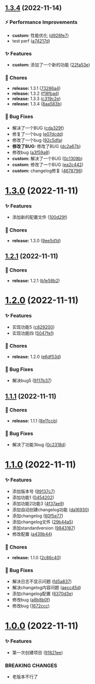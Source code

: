 ## [1.3.4](https://github.com/liangce20171013/commitlogtest/compare/v1.3.0...v1.3.4) (2022-11-14)


### ⚡ Performance Improvements

* **custom:** 性能优化 ([d928fe7](https://github.com/liangce20171013/commitlogtest/commit/d928fe7))
* test perf ([a74217d](https://github.com/liangce20171013/commitlogtest/commit/a74217d))


### ✨ Features

* **custom:** 添加了一个新的功能 ([22fa53e](https://github.com/liangce20171013/commitlogtest/commit/22fa53e))


### 🎫 Chores

* **release:** 1.3.1 ([73286a4](https://github.com/liangce20171013/commitlogtest/commit/73286a4))
* **release:** 1.3.2 ([f18fbad](https://github.com/liangce20171013/commitlogtest/commit/f18fbad))
* **release:** 1.3.3 ([c319c2e](https://github.com/liangce20171013/commitlogtest/commit/c319c2e))
* **release:** 1.3.4 ([8aa583b](https://github.com/liangce20171013/commitlogtest/commit/8aa583b))


### 🐛 Bug Fixes

* 解决了一个BUG ([cda329f](https://github.com/liangce20171013/commitlogtest/commit/cda329f))
* 修复了一个bug ([e07dcdd](https://github.com/liangce20171013/commitlogtest/commit/e07dcdd))
* 修改了一个bug ([92c5dfa](https://github.com/liangce20171013/commitlogtest/commit/92c5dfa))
* **修改了BUG:** 修改了BUG ([dc2a67b](https://github.com/liangce20171013/commitlogtest/commit/dc2a67b))
* 修改bug ([a3f59a8](https://github.com/liangce20171013/commitlogtest/commit/a3f59a8))
* **custom:** 解决了一个BUG ([0c1308b](https://github.com/liangce20171013/commitlogtest/commit/0c1308b))
* **custom:** 修改了一个BUG ([ea2c442](https://github.com/liangce20171013/commitlogtest/commit/ea2c442))
* **custom:** changelog修复 ([4678796](https://github.com/liangce20171013/commitlogtest/commit/4678796))



# [1.3.0](https://github.com/liangce20171013/commitlogtest/compare/v1.2.1...v1.3.0) (2022-11-11)


### ✨ Features

* 添加新的配置文件 ([100d29f](https://github.com/liangce20171013/commitlogtest/commit/100d29f))


### 🎫 Chores

* **release:** 1.3.0 ([9ee5d1d](https://github.com/liangce20171013/commitlogtest/commit/9ee5d1d))



## [1.2.1](https://github.com/liangce20171013/commitlogtest/compare/v1.2.0...v1.2.1) (2022-11-11)


### 🎫 Chores

* **release:** 1.2.1 ([b1e58b2](https://github.com/liangce20171013/commitlogtest/commit/b1e58b2))



# [1.2.0](https://github.com/liangce20171013/commitlogtest/compare/v1.1.1...v1.2.0) (2022-11-11)


### ✨ Features

* 实现功能5 ([c829200](https://github.com/liangce20171013/commitlogtest/commit/c829200))
* 实现功能四 ([5047fe1](https://github.com/liangce20171013/commitlogtest/commit/5047fe1))


### 🎫 Chores

* **release:** 1.2.0 ([e6df53d](https://github.com/liangce20171013/commitlogtest/commit/e6df53d))


### 🐛 Bug Fixes

* 解决bug5 ([9117b37](https://github.com/liangce20171013/commitlogtest/commit/9117b37))



## [1.1.1](https://github.com/liangce20171013/commitlogtest/compare/v1.1.0...v1.1.1) (2022-11-11)


### 🎫 Chores

* **release:** 1.1.1 ([8e11ccb](https://github.com/liangce20171013/commitlogtest/commit/8e11ccb))


### 🐛 Bug Fixes

* 解决了功能3bug ([0c2318d](https://github.com/liangce20171013/commitlogtest/commit/0c2318d))



# [1.1.0](https://github.com/liangce20171013/commitlogtest/compare/v1.0.0...v1.1.0) (2022-11-11)


### ✨ Features

* 添加版本号 ([99137c7](https://github.com/liangce20171013/commitlogtest/commit/99137c7))
* 添加功能1 ([0454202](https://github.com/liangce20171013/commitlogtest/commit/0454202))
* 添加功能2功能3 ([4f37ae9](https://github.com/liangce20171013/commitlogtest/commit/4f37ae9))
* 添加自动创建changelog功能 ([da16930](https://github.com/liangce20171013/commitlogtest/commit/da16930))
* 添加changelog ([60f5e77](https://github.com/liangce20171013/commitlogtest/commit/60f5e77))
* 添加changelog文件 ([29b44a5](https://github.com/liangce20171013/commitlogtest/commit/29b44a5))
* 添加standardversion ([9843167](https://github.com/liangce20171013/commitlogtest/commit/9843167))
* 修改配置 ([a439b44](https://github.com/liangce20171013/commitlogtest/commit/a439b44))


### 🎫 Chores

* **release:** 1.1.0 ([2c86c40](https://github.com/liangce20171013/commitlogtest/commit/2c86c40))


### 🐛 Bug Fixes

* 解决日志不显示问题 ([fd5a837](https://github.com/liangce20171013/commitlogtest/commit/fd5a837))
* 解决changelog内容问题 ([aecc45d](https://github.com/liangce20171013/commitlogtest/commit/aecc45d))
* 添加changelog配置 ([6370d3e](https://github.com/liangce20171013/commitlogtest/commit/6370d3e))
* 修改bug ([a8b8b0f](https://github.com/liangce20171013/commitlogtest/commit/a8b8b0f))
* 修改bug ([1672ccc](https://github.com/liangce20171013/commitlogtest/commit/1672ccc))



# [1.0.0](https://github.com/liangce20171013/commitlogtest/compare/91821ee...v1.0.0) (2022-11-11)


### ✨ Features

* 第一次创建项目 ([91821ee](https://github.com/liangce20171013/commitlogtest/commit/91821ee))


### BREAKING CHANGES

* 老版本不行了



